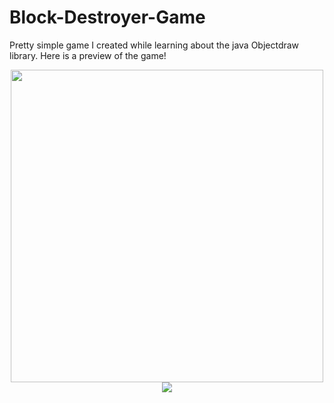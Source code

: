 # Block-Destroyer-Game
Pretty simple game I created while learning about the java Objectdraw library. 
Here is a preview of the game!
<div align="center">
<kbd>
<img src="https://i.imgur.com/gpva5hZ.png" width= 500px align="center">
</kbd>
<kbd>
<img src="https://media.giphy.com/media/dBC1UbVkCzCxDHJ7C9/giphy.gif">
</kbd>
<div>
